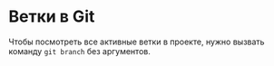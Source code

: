 # Ветки в Git
Чтобы посмотреть все активные ветки в проекте, нужно вызвать команду `git branch` без аргументов. 
